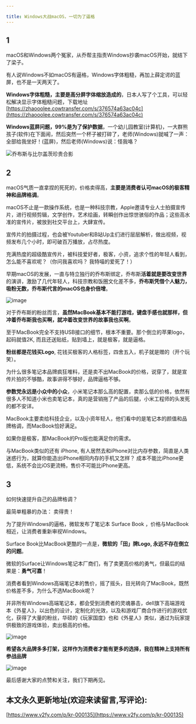 ```yaml
---

title: Windows大战macOS，一切为了逼格
---
```




## 1


macOS和Windows两个冤家，从乔帮主指责Windows抄袭macOS开始，就结下了梁子。



有人说Windows不如macOS有逼格，Windows字体粗糙，再加上薛定谔的蓝屏，也不是一天两天了。



**Windows字体粗糙，主要是高分屏字体缩放造成的**，日本人写了个工具，可以轻松解决显示字体粗糙问题，下载地址[https://zhaooolee.cowtransfer.com/s/376574a63ac04c](https://zhaooolee.cowtransfer.com/s/376574a63ac04c)



**Windows蓝屏问题，99%是为了保护数据**，一个幼儿园教室(计算机)，一大群熊孩子(软件)在下面闹，然后突然一个杯子被打碎了，老师(Windows)就喊了一声： 全部给我坐好！(蓝屏)，然后老师(Windows)说：怪我咯？

![乔布斯与比尔盖茨珍贵合影](https://www.v2fy.com/asset/0i/jikemiji/jikemiji-md/kr-000135.assets/1240-20200924162746981.jpeg)



## 2



macOS气质一直拿捏的死死的，价格卖得高，**主要是消费者认可macOS的极客精神和品牌格调**。



macOS不止是一款操作系统，也是一种科技宗教，Apple邀请专业人士拍摄宣传片，进行视频剪辑，文学创作，艺术绘画，转瞬创作出惊世骇俗的作品；这些高水准的宣传片，被放到社交平台上，大肆宣传。



宣传片的拍摄过程，也会被Youtuber和B站Up主们进行层层解析，做出视频，视频发布几个小时，即可破百万播放，占尽热度。



充满热度的超级酷宣传片，被科技爱好者，极客，小资，追求个性的年轻人看到，怎么能不喜欢呢？（你问我喜欢吗？ 我特喵的爱死了！）



早期macOS的发展，一直与特立独行的乔布斯绑定，乔布斯**活着就是要改变世界**的演讲，激励了几代年轻人，科技宗教和饭圈文化差不多，**乔布斯凭借个人魅力，吸粉无数，乔布斯代言的macOS也身价倍增**。

![image](https://www.v2fy.com/asset/0i/jikemiji/jikemiji-md/kr-000135.assets/1240-20200924162741321.jpeg)

对于乔布斯的粉丝而言，**虽然MacBook基本不能打游戏，键盘手感也就那样，但冲着乔布斯我也买啊，就冲着改变世界的故事我也买啊**。



至于MacBook完全不支持USB接口的细节，根本不重要。那个倒立的苹果logo，起码就值2K, 而且还送贴纸，贴到墙上，就是极客，就是逼格。



**粉丝都是花钱买Logo**, 花钱买极客的人格标签，四舍五入，机子就是赠的（开个玩笑）。



为什么很多笔记本品牌疯狂堆料，还是卖不出MacBook的价格，说穿了，就是宣传片拍的不够酷，故事讲得不够好，品牌逼格不够。



**参数党永远是小众中的小众**，小米笔记本那么高的配置，卖那么低的价格，依然有很多人不知道小米也卖笔记本，真的是营销拖了产品的后腿，小米工程师的头发死的都不安详。



MacBook主要卖给科技企业，以及小资年轻人，他们看中的是笔记本的颜值和品牌格调，而MacBook恰好满足。



如果你是极客，那MacBook的Pro版也能满足你的需求。



与MacBook类似的还有 iPhone, 有人居然去和iPhone对比内存参数，简直是人类迷惑行为，就算你能造出iPhone相同内存的手机又怎样？ 成本不能比iPhone更低，系统不会比iOS更流畅，售价不可能比iPhone更高。





## 3



如何快速提升自己的品牌格调？ 



最简单粗暴的办法： 卖得贵！



为了提升Windows的逼格，微软发布了笔记本 Surface Book ，价格与MacBook相近，让消费者重新审视Windows。



Surface Book比MacBook更酷的一点是，**微软的「田」牌Logo, 永远不存在倒立的问题**。



微软的Surface让Windows笔记本厂商们，有了卖更高价格的勇气，但最后的结果是：**勇气可嘉**！



消费者看到Windows高端笔记本的售价，摇了摇头，目光转向了MacBook，既然价格差不多，为什么不选MacBook呢？



并非所有Windows高端笔记本，都会受到消费者的灵魂暴击，dell旗下高端游戏本《外星人》，以出色的设计，定制化的光效，以及和游戏厂商合作进行的游戏优化，获得了大量的粉丝，华硕的《玩家国度》也和《外星人》类似，通过为玩家提供极致的游戏体验，卖出极高的价格。



![image](https://www.v2fy.com/asset/0i/jikemiji/jikemiji-md/kr-000135.assets/1240.jpeg)



**希望各大品牌多多打架，这样作为消费者才能有更多的选择，我在精神上支持所有参战品牌**

![image](https://www.v2fy.com/asset/0i/jikemiji/jikemiji-md/kr-000135.assets/strip.gif)

最后感谢大家的点赞和关注，我们下期再见。























## 本文永久更新地址(欢迎来读留言,写评论):

[https://www.v2fy.com/p/kr-000135](https://www.v2fy.com/p/kr-000135)
